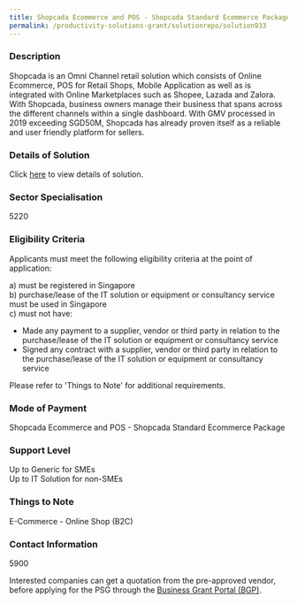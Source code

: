 ```yaml
---
title: Shopcada Ecommerce and POS - Shopcada Standard Ecommerce Package
permalink: /productivity-solutions-grant/solutionrepo/solution933
---
```


### Description

Shopcada is an Omni Channel retail solution which consists of Online Ecommerce, POS for Retail Shops, Mobile Application as well as is integrated with Online Marketplaces such as Shopee, Lazada and Zalora. With Shopcada, business owners manage their business that spans across the different channels within a single dashboard. With GMV processed in 2019 exceeding SGD50M, Shopcada has already proven itself as a reliable and user friendly platform for sellers.

### Details of Solution

Click <a href='Webcada Pte. Ltd.' target='_blank' rel='noopener'>here</a> to view details of solution.

### Sector Specialisation

 5220 

### Eligibility Criteria

Applicants must meet the following eligibility criteria at the point of application:

a) must be registered in Singapore <br>
b) purchase/lease of the IT solution or equipment or consultancy service must be used in Singapore <br>
c) must not have:
- Made any payment to a supplier, vendor or third party in relation to the purchase/lease of the IT solution or equipment or consultancy service
- Signed any contract with a supplier, vendor or third party in relation to the purchase/lease of the IT solution or equipment or consultancy service

Please refer to 'Things to Note' for additional requirements.

### Mode of Payment
Shopcada Ecommerce and POS - Shopcada Standard Ecommerce Package

### Support Level
Up to Generic for SMEs <br>
Up to IT Solution for non-SMEs

### Things to Note
E-Commerce - Online Shop (B2C)

### Contact Information
5900

Interested companies can get a quotation from the pre-approved vendor, before applying for the PSG through the <a target='_blank' rel='noopener' href='https://www.businessgrants.gov.sg/'>Business Grant Portal (BGP)</a>.
